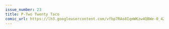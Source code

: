 ```yaml
---
issue_number: 23
title: P-Two Twenty Taco
comic_url: https://lh3.googleusercontent.com/vfbp7RAo8IqmWKzw4QBWe-0_423l31kAQ7BqaTGcL037AdqYZCvgC_xU2kVkktcdvF_2LrD5qw4V9X56kdtvvwpYM9o8_6dQSp8bFGEvConCwC9nF_ej3bxcPeACRYyinTWiFpUHpA=w1200
---
```

